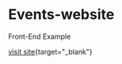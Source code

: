 # Events-website
Front-End Example 

[visit site](https://iva-yorgova.github.io/Events-website/){target="_blank"}


